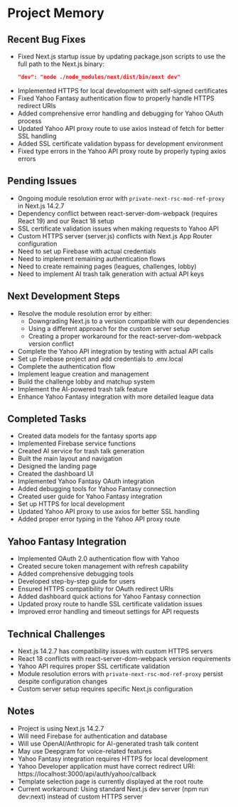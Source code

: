 # Project Memory

## Recent Bug Fixes
- Fixed Next.js startup issue by updating package.json scripts to use the full path to the Next.js binary:
  ```json
  "dev": "node ./node_modules/next/dist/bin/next dev"
  ```
- Implemented HTTPS for local development with self-signed certificates
- Fixed Yahoo Fantasy authentication flow to properly handle HTTPS redirect URIs
- Added comprehensive error handling and debugging for Yahoo OAuth process
- Updated Yahoo API proxy route to use axios instead of fetch for better SSL handling
- Added SSL certificate validation bypass for development environment
- Fixed type errors in the Yahoo API proxy route by properly typing axios errors

## Pending Issues
- Ongoing module resolution error with `private-next-rsc-mod-ref-proxy` in Next.js 14.2.7
- Dependency conflict between react-server-dom-webpack (requires React 19) and our React 18 setup
- SSL certificate validation issues when making requests to Yahoo API
- Custom HTTPS server (server.js) conflicts with Next.js App Router configuration
- Need to set up Firebase with actual credentials
- Need to implement remaining authentication flows
- Need to create remaining pages (leagues, challenges, lobby)
- Need to implement AI trash talk generation with actual API keys

## Next Development Steps
- Resolve the module resolution error by either:
  - Downgrading Next.js to a version compatible with our dependencies
  - Using a different approach for the custom server setup
  - Creating a proper workaround for the react-server-dom-webpack version conflict
- Complete the Yahoo API integration by testing with actual API calls
- Set up Firebase project and add credentials to .env.local
- Complete the authentication flow
- Implement league creation and management
- Build the challenge lobby and matchup system
- Implement the AI-powered trash talk feature
- Enhance Yahoo Fantasy integration with more detailed league data

## Completed Tasks
- Created data models for the fantasy sports app
- Implemented Firebase service functions
- Created AI service for trash talk generation
- Built the main layout and navigation
- Designed the landing page
- Created the dashboard UI
- Implemented Yahoo Fantasy OAuth integration
- Added debugging tools for Yahoo Fantasy connection
- Created user guide for Yahoo Fantasy integration
- Set up HTTPS for local development
- Updated Yahoo API proxy to use axios for better SSL handling
- Added proper error typing in the Yahoo API proxy route

## Yahoo Fantasy Integration
- Implemented OAuth 2.0 authentication flow with Yahoo
- Created secure token management with refresh capability
- Added comprehensive debugging tools
- Developed step-by-step guide for users
- Ensured HTTPS compatibility for OAuth redirect URIs
- Added dashboard quick actions for Yahoo Fantasy connection
- Updated proxy route to handle SSL certificate validation issues
- Improved error handling and timeout settings for API requests

## Technical Challenges
- Next.js 14.2.7 has compatibility issues with custom HTTPS servers
- React 18 conflicts with react-server-dom-webpack version requirements
- Yahoo API requires proper SSL certificate validation
- Module resolution errors with `private-next-rsc-mod-ref-proxy` persist despite configuration changes
- Custom server setup requires specific Next.js configuration

## Notes
- Project is using Next.js 14.2.7
- Will need Firebase for authentication and database
- Will use OpenAI/Anthropic for AI-generated trash talk content
- May use Deepgram for voice-related features
- Yahoo Fantasy integration requires HTTPS for local development
- Yahoo Developer application must have correct redirect URI: https://localhost:3000/api/auth/yahoo/callback
- Template selection page is currently displayed at the root route 
- Current workaround: Using standard Next.js dev server (npm run dev:next) instead of custom HTTPS server 